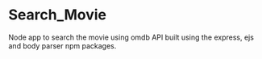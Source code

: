 # Search_Movie
Node app to search the movie using omdb API built using the express, ejs and body parser npm packages.





